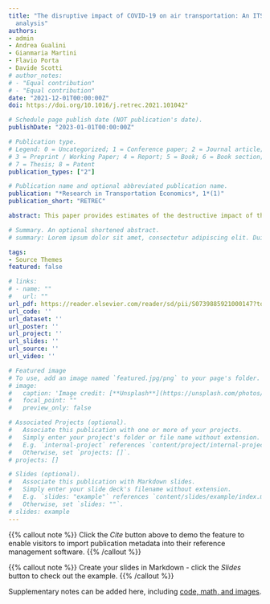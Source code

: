 ```yaml
---
title: "The disruptive impact of COVID-19 on air transportation: An ITS econometric
  analysis"
authors:
- admin
- Andrea Gualini
- Gianmaria Martini
- Flavio Porta
- Davide Scotti
# author_notes:
# - "Equal contribution"
# - "Equal contribution"
date: "2021-12-01T00:00:00Z"
doi: https://doi.org/10.1016/j.retrec.2021.101042"

# Schedule page publish date (NOT publication's date).
publishDate: "2023-01-01T00:00:00Z"

# Publication type.
# Legend: 0 = Uncategorized; 1 = Conference paper; 2 = Journal article;
# 3 = Preprint / Working Paper; 4 = Report; 5 = Book; 6 = Book section;
# 7 = Thesis; 8 = Patent
publication_types: ["2"]

# Publication name and optional abbreviated publication name.
publication: "*Research in Transportation Economics*, 1*(1)"
publication_short: "RETREC"

abstract: This paper provides estimates of the destructive impact of the COVID-19 outbreak on air transport at the macro-regional level. To this end, weekly data on the air service volumes are analyzed through an ITS SARIMA model and a counterfactual analysis covering the 2016–2020. We find that the real effect of COVID-19 was a reduction above 80% in all world's macro-regions in May 2020, and still a decrease of about 70% at the end of the Summer 2020, with the only exception of China and Eastern Asia, and North America, where the reductions are, respectively, −29% and −54%. The empirical evidence confirms that the impact of the pandemic crisis and of the subsequent lockdown has been dramatic, much higher than any previous crisis. We also find that the impact is greater for intercontinental connections and for FSCs, while LCCs appear to be slightly more resilient. These results confirm that airline economic sustainability is currently at high risk, and that the unequal resources of the various countries in subsidizing national airlines could generate a competitive imbalance in the future.

# Summary. An optional shortened abstract.
# summary: Lorem ipsum dolor sit amet, consectetur adipiscing elit. Duis posuere tellus ac convallis placerat. Proin tincidunt magna sed ex sollicitudin condimentum.

tags:
- Source Themes
featured: false

# links:
# - name: ""
#   url: ""
url_pdf: https://reader.elsevier.com/reader/sd/pii/S0739885921000147?token=43EB922D2CB7B17C5F29F0404CF1A4FDE2B704D4B8693559AA8392DE41412994BA215BAD53BBD2AED051EFAC254AF4A6&originRegion=eu-west-1&originCreation=20230328100720
url_code: ''
url_dataset: ''
url_poster: ''
url_project: ''
url_slides: ''
url_source: ''
url_video: ''

# Featured image
# To use, add an image named `featured.jpg/png` to your page's folder. 
# image:
#   caption: 'Image credit: [**Unsplash**](https://unsplash.com/photos/jdD8gXaTZsc)'
#   focal_point: ""
#   preview_only: false

# Associated Projects (optional).
#   Associate this publication with one or more of your projects.
#   Simply enter your project's folder or file name without extension.
#   E.g. `internal-project` references `content/project/internal-project/index.md`.
#   Otherwise, set `projects: []`.
# projects: []

# Slides (optional).
#   Associate this publication with Markdown slides.
#   Simply enter your slide deck's filename without extension.
#   E.g. `slides: "example"` references `content/slides/example/index.md`.
#   Otherwise, set `slides: ""`.
# slides: example
---
```


{{% callout note %}}
Click the *Cite* button above to demo the feature to enable visitors to import publication metadata into their reference management software.
{{% /callout %}}

{{% callout note %}}
Create your slides in Markdown - click the *Slides* button to check out the example.
{{% /callout %}}

Supplementary notes can be added here, including [code, math, and images](https://wowchemy.com/docs/writing-markdown-latex/).
